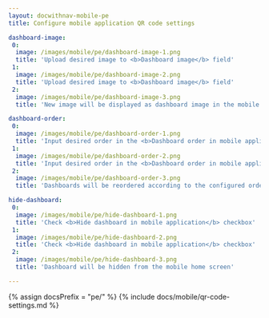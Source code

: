 ```yaml
---
layout: docwithnav-mobile-pe
title: Configure mobile application QR code settings

dashboard-image:
 0:
  image: /images/mobile/pe/dashboard-image-1.png
  title: 'Upload desired image to <b>Dashboard image</b> field'
 1:
  image: /images/mobile/pe/dashboard-image-2.png
  title: 'Upload desired image to <b>Dashboard image</b> field'
 2:
  image: /images/mobile/pe/dashboard-image-3.png
  title: 'New image will be displayed as dashboard image in the mobile home screen instead of default placeholder'

dashboard-order:
 0:
  image: /images/mobile/pe/dashboard-order-1.png
  title: 'Input desired order in the <b>Dashboard order in mobile application</b> field'
 1:
  image: /images/mobile/pe/dashboard-order-2.png
  title: 'Input desired order in the <b>Dashboard order in mobile application</b> field'
 2:
  image: /images/mobile/pe/dashboard-order-3.png
  title: 'Dashboards will be reordered according to the configured order in the mobile home screen'

hide-dashboard:
 0:
  image: /images/mobile/pe/hide-dashboard-1.png
  title: 'Check <b>Hide dashboard in mobile application</b> checkbox'
 1:
  image: /images/mobile/pe/hide-dashboard-2.png
  title: 'Check <b>Hide dashboard in mobile application</b> checkbox'
 2:
  image: /images/mobile/pe/hide-dashboard-3.png
  title: 'Dashboard will be hidden from the mobile home screen'

---
```


{% assign docsPrefix = "pe/" %}
{% include docs/mobile/qr-code-settings.md %}
